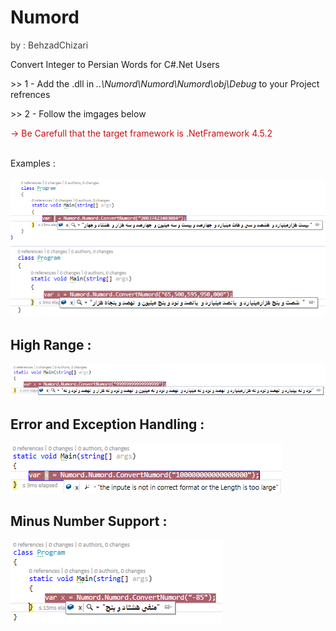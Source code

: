 # Numord
<p style="color:rgb(63,63,63)">by : BehzadChizari</p>
Convert Integer to Persian Words for C#.Net Users 
<p>>> 1 - Add the .dll in <i>..\Numord\Numord\Numord\obj\Debug</i> to your Project refrences</p>
<p>>> 2 - Follow the imgages below								  </p>
<p style="color:rgb(197,16,20)"> -> Be Carefull that the target framework is .NetFramework 4.5.2</p>
<br>Examples :<br><br>
<img src="Sample/ex1.png">
<img src="Sample/ex2.png">

<h2>High Range :</h2>
<img src="Sample/ex3.png">

<h2>Error and Exception Handling :</h2>
<img src="Sample/ex4.png">

<h2>Minus Number Support :</h2>
<img src="Sample/ex5.png">
